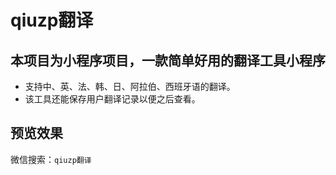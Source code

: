 # qiuzp翻译
## 本项目为小程序项目，一款简单好用的翻译工具小程序
* 支持中、英、法、韩、日、阿拉伯、西班牙语的翻译。
* 该工具还能保存用户翻译记录以便之后查看。

## 预览效果
微信搜索：`qiuzp翻译`